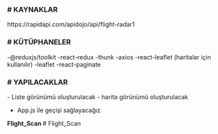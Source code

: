 <h3># KAYNAKLAR </h3>
 https://rapidapi.com/apidojo/api/flight-radar1

<h3># KÜTÜPHANELER</h3>
<p>
 -@reduxjs/toolkit
 -react-redux
 -thunk
 -axios
 -react-leaflet (haritalar için kullanılır)
 -leaflet
 -react-paginate
</p>
<h3> # YAPILACAKLAR </h3>

<p>
 - Liste görünümü oluşturulacak
 - harita görünümü oluşturulacak

 - App.js ile geçişi sağlayacağız.
</p>
 <b> F l i g h t _ S c a n </b> 
 
 # Flight_Scan
